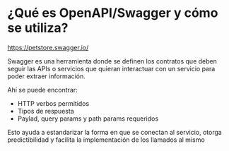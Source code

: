 # ¿Qué es OpenAPI/Swagger y cómo se utiliza?

https://petstore.swagger.io/

Swagger es una herramienta donde se definen los contratos que deben seguir las APIs o servicios que quieran interactuar con un servicio para poder extraer información.

Ahí se puede encontrar:
- HTTP verbos permitidos 
- Tipos de respuesta
- Paylad, query params y path params requeridos

Esto ayuda a estandarizar la forma en que se conectan al servicio, otorga predictibilidad y facilita la implementación de los llamados al mismo
